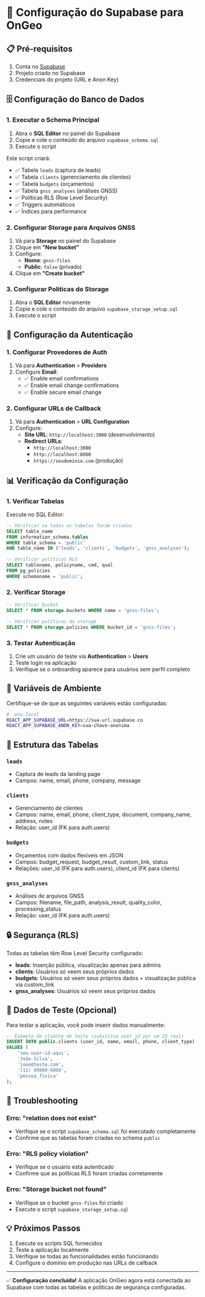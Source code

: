 # 🔧 Configuração do Supabase para OnGeo

## 📋 Pré-requisitos

1. Conta no [Supabase](https://supabase.com)
2. Projeto criado no Supabase
3. Credenciais do projeto (URL e Anon Key)

## 🗄️ Configuração do Banco de Dados

### 1. Executar o Schema Principal

1. Abra o **SQL Editor** no painel do Supabase
2. Copie e cole o conteúdo do arquivo `supabase_schema.sql`
3. Execute o script

Este script criará:
- ✅ Tabela `leads` (captura de leads)
- ✅ Tabela `clients` (gerenciamento de clientes)
- ✅ Tabela `budgets` (orçamentos)
- ✅ Tabela `gnss_analyses` (análises GNSS)
- ✅ Políticas RLS (Row Level Security)
- ✅ Triggers automáticos
- ✅ Índices para performance

### 2. Configurar Storage para Arquivos GNSS

1. Vá para **Storage** no painel do Supabase
2. Clique em **"New bucket"**
3. Configure:
   - **Nome**: `gnss-files`
   - **Public**: `false` (privado)
4. Clique em **"Create bucket"**

### 3. Configurar Políticas do Storage

1. Abra o **SQL Editor** novamente
2. Copie e cole o conteúdo do arquivo `supabase_storage_setup.sql`
3. Execute o script

## 🔑 Configuração da Autenticação

### 1. Configurar Provedores de Auth

1. Vá para **Authentication** > **Providers**
2. Configure **Email**:
   - ✅ Enable email confirmations
   - ✅ Enable email change confirmations
   - ✅ Enable secure email change

### 2. Configurar URLs de Callback

1. Vá para **Authentication** > **URL Configuration**
2. Configure:
   - **Site URL**: `http://localhost:3000` (desenvolvimento)
   - **Redirect URLs**: 
     - `http://localhost:3000`
     - `http://localhost:8000`
     - `https://seudominio.com` (produção)

## 📊 Verificação da Configuração

### 1. Verificar Tabelas

Execute no SQL Editor:

```sql
-- Verificar se todas as tabelas foram criadas
SELECT table_name 
FROM information_schema.tables 
WHERE table_schema = 'public' 
AND table_name IN ('leads', 'clients', 'budgets', 'gnss_analyses');

-- Verificar políticas RLS
SELECT tablename, policyname, cmd, qual 
FROM pg_policies 
WHERE schemaname = 'public';
```

### 2. Verificar Storage

```sql
-- Verificar bucket
SELECT * FROM storage.buckets WHERE name = 'gnss-files';

-- Verificar políticas do storage
SELECT * FROM storage.policies WHERE bucket_id = 'gnss-files';
```

### 3. Testar Autenticação

1. Crie um usuário de teste via **Authentication** > **Users**
2. Teste login na aplicação
3. Verifique se o onboarding aparece para usuários sem perfil completo

## 🔐 Variáveis de Ambiente

Certifique-se de que as seguintes variáveis estão configuradas:

```bash
# .env.local
REACT_APP_SUPABASE_URL=https://sua-url.supabase.co
REACT_APP_SUPABASE_ANON_KEY=sua-chave-anonima
```

## 🚀 Estrutura das Tabelas

### `leads`
- Captura de leads da landing page
- Campos: name, email, phone, company, message

### `clients`
- Gerenciamento de clientes
- Campos: name, email, phone, client_type, document, company_name, address, notes
- Relação: user_id (FK para auth.users)

### `budgets`
- Orçamentos com dados flexíveis em JSON
- Campos: budget_request, budget_result, custom_link, status
- Relações: user_id (FK para auth.users), client_id (FK para clients)

### `gnss_analyses`
- Análises de arquivos GNSS
- Campos: filename, file_path, analysis_result, quality_color, processing_status
- Relação: user_id (FK para auth.users)

## 🔒 Segurança (RLS)

Todas as tabelas têm Row Level Security configurado:

- **leads**: Inserção pública, visualização apenas para admins
- **clients**: Usuários só veem seus próprios dados
- **budgets**: Usuários só veem seus próprios dados + visualização pública via custom_link
- **gnss_analyses**: Usuários só veem seus próprios dados

## 📝 Dados de Teste (Opcional)

Para testar a aplicação, você pode inserir dados manualmente:

```sql
-- Exemplo de cliente de teste (substitua user_id por um ID real)
INSERT INTO public.clients (user_id, name, email, phone, client_type) 
VALUES (
    'seu-user-id-aqui',
    'João Silva',
    'joao@teste.com',
    '(11) 99999-9999',
    'pessoa_fisica'
);
```

## 🐛 Troubleshooting

### Erro: "relation does not exist"
- Verifique se o script `supabase_schema.sql` foi executado completamente
- Confirme que as tabelas foram criadas no schema `public`

### Erro: "RLS policy violation"
- Verifique se o usuário está autenticado
- Confirme que as políticas RLS foram criadas corretamente

### Erro: "Storage bucket not found"
- Verifique se o bucket `gnss-files` foi criado
- Execute o script `supabase_storage_setup.sql`

## 💡 Próximos Passos

1. Execute os scripts SQL fornecidos
2. Teste a aplicação localmente
3. Verifique se todas as funcionalidades estão funcionando
4. Configure o domínio em produção nas URLs de callback

---

✅ **Configuração concluída!** A aplicação OnGeo agora está conectada ao Supabase com todas as tabelas e políticas de segurança configuradas.